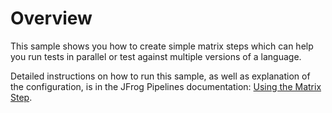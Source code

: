 # Overview

This sample shows you how to create simple matrix steps which can help you run tests in parallel or test against multiple versions of a language.

Detailed instructions on how to run this sample, as well as explanation of the configuration, is in the JFrog Pipelines documentation: [Using the Matrix Step](https://www.jfrog.com/confluence/display/JFROG/Using+the+Matrix+Step).

